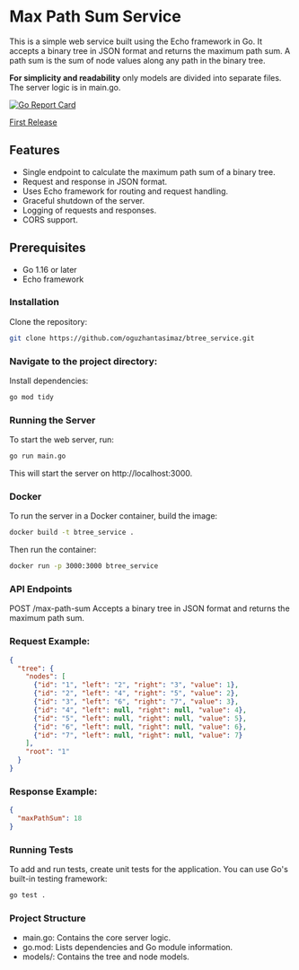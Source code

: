 # Max Path Sum Service
This is a simple web service built using the Echo framework in Go. It accepts a binary tree in JSON format and returns the maximum path sum. A path sum is the sum of node values along any path in the binary tree.

**For simplicity and readability** only models are divided into separate files. The server logic is in main.go.

[![Go Report Card](https://goreportcard.com/badge/github.com/oguzhantasimaz/btree_service)](https://goreportcard.com/report/github.com/oguzhantasimaz/btree_service)

[First Release](https://github.com/oguzhantasimaz/btree_service/releases/tag/v0.0.1)

## Features
- Single endpoint to calculate the maximum path sum of a binary tree.
- Request and response in JSON format.
- Uses Echo framework for routing and request handling.
- Graceful shutdown of the server.
- Logging of requests and responses.
- CORS support.

## Prerequisites
- Go 1.16 or later
- Echo framework

### Installation
Clone the repository:
```bash
git clone https://github.com/oguzhantasimaz/btree_service.git
```
### Navigate to the project directory:
Install dependencies:
```bash
go mod tidy
```

### Running the Server
To start the web server, run:

```bash
go run main.go
```
This will start the server on http://localhost:3000.

### Docker

To run the server in a Docker container, build the image:

```bash
docker build -t btree_service .
```

Then run the container:

```bash
docker run -p 3000:3000 btree_service
```

### API Endpoints
POST /max-path-sum
Accepts a binary tree in JSON format and returns the maximum path sum.

### Request Example:
```json
{
  "tree": {
    "nodes": [
      {"id": "1", "left": "2", "right": "3", "value": 1},
      {"id": "2", "left": "4", "right": "5", "value": 2},
      {"id": "3", "left": "6", "right": "7", "value": 3},
      {"id": "4", "left": null, "right": null, "value": 4},
      {"id": "5", "left": null, "right": null, "value": 5},
      {"id": "6", "left": null, "right": null, "value": 6},
      {"id": "7", "left": null, "right": null, "value": 7}
    ],
    "root": "1"
  }
}
```


### Response Example:
```json
{
  "maxPathSum": 18
}
```


### Running Tests
To add and run tests, create unit tests for the application. You can use Go's built-in testing framework:

```bash
go test .
```

### Project Structure
* main.go: Contains the core server logic.
* go.mod: Lists dependencies and Go module information.
* models/: Contains the tree and node models.


